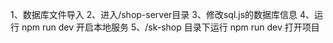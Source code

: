 1、数据库文件导入
2、进入/shop-server目录 
3、修改sql.js的数据库信息
4、运行 npm run dev 开启本地服务
5、/sk-shop 目录下运行 npm run dev 打开项目

